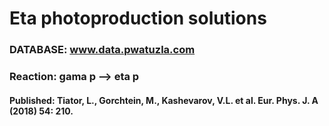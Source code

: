 # Eta photoproduction solutions 
### DATABASE: www.data.pwatuzla.com
### Reaction: gama p --> eta p
#### Published: Tiator, L., Gorchtein, M., Kashevarov, V.L. et al. Eur. Phys. J. A (2018) 54: 210. 

